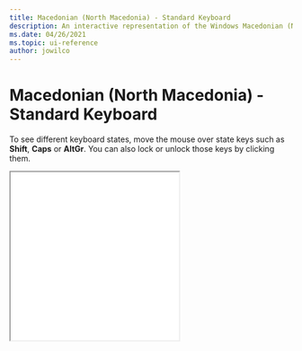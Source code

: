 ```yaml
---
title: Macedonian (North Macedonia) - Standard Keyboard
description: An interactive representation of the Windows Macedonian (North Macedonia) - Standard keyboard. To see different keyboard states, click or move the mouse over the state keys.
ms.date: 04/26/2021
ms.topic: ui-reference
author: jowilco
---
```


# Macedonian (North Macedonia) - Standard Keyboard

To see different keyboard states, move the mouse over state keys such as **Shift**, **Caps** or **AltGr**. You can also lock or unlock those keys by clicking them.

<iframe src="kbdmacst.html" height="300"></iframe>
